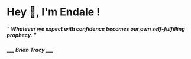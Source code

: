 <h1 title="head"> Hey 👋, I'm Endale !</h1>

**<h5><i>" Whatever we expect with confidence becomes our own self-fulfilling prophecy. "</i></h5>**

*<b>___ Brian Tracy ___</b>*

